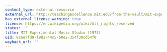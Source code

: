 ```yaml
---
content_type: external-resource
external_url: http://teachingexcellence.mit.edu/from-the-vault/mit-experimental-music-studio-ca-1973
has_external_license_warning: true
license: https://en.wikipedia.org/wiki/All_rights_reserved
status: ''
title: MIT Experimental Music Studio (1973)
uid: 8a6e7fd9-f981-44c5-b0e2-354f39cd54f0
wayback_url: ''
---
```

